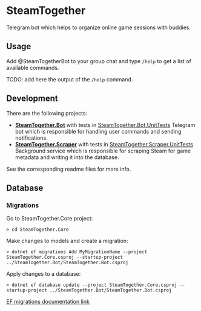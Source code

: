 # SteamTogether

Telegram bot which helps to organize online game sessions with buddies.

## Usage

Add @SteamTogetherBot to your group chat and type `/help` to get a list of available commands.

TODO: add here the output of the `/help` command.

## Development

There are the following projects:

- **[SteamTogether.Bot](./SteamTogether.Bot)** with tests in [SteamTogether.Bot.UnitTests](./SteamTogether.Bot.UnitTests)
  Telegram bot which is responsible for handling user commands and sending notifications.
- **[SteamTogether.Scraper](./SteamTogether.Scraper)** with tests in [SteamTogether.Scraper.UnitTests](./SteamTogether.Scraper.UnitTests)
  Background service which is responsible for scraping Steam for game metadata and writing it into the database.

See the corresponding readme files for more info.

## Database

### Migrations

Go to SteamTogether.Core project:

```shell
> cd SteamTogether.Core
```

Make changes to models and create a migration:

```shell
> dotnet ef migrations Add MyMigrationName --project SteamTogether.Core.csproj --startup-project ../SteamTogether.Bot/SteamTogether.Bot.csproj
```

Apply changes to a database:

```shell
> dotnet ef database update --project SteamTogether.Core.csproj --startup-project ../SteamTogether.Bot/SteamTogether.Bot.csproj
```

[EF migrations documentation link](https://learn.microsoft.com/en-us/ef/core/managing-schemas/migrations/?tabs=dotnet-core-cli)
